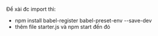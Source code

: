 Để xài đc import thì:
+ npm install babel-register babel-preset-env --save-dev
+ thêm file starter.js và npm start đến đó